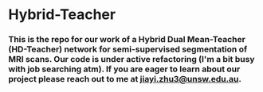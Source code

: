 # Hybrid-Teacher

### This is the repo for our work of a Hybrid Dual Mean-Teacher (HD-Teacher) network for semi-supervised segmentation of MRI scans. Our code is under active refactoring (I'm a bit busy with job searching atm). If you are eager to learn about our project please reach out to me at jiayi.zhu3@unsw.edu.au.